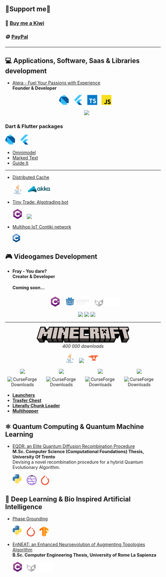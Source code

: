 ## 🗿Support me💚

### 🥝 [Buy me a Kiwi](https://buymeacoffee.com/tratteo)

### 🪙 [PayPal](https://www.paypal.me/tratteo)

---

## 💻 Applications, Software, Saas & Libraries development

-   [Atera - Fuel Your Passions with Experience](https://github.com/Ateraworld)  
    **Founder & Developer**

    <p align="center">
      <img src="res/dart.svg" width="32" style="margin-right: 10px;" />
      <img src="res/flutter.svg" width="32" style="margin-right: 10px;" />
      <img src="res/ts.svg" width="32" style="margin-right: 10px;" />
      <img src="res/js.svg" width="32" style="margin-right: 10px;" />
    </p>
    <p align="center">
       <img src="https://github.com/Ateraworld/.github/assets/31132987/6982dafb-1acc-41af-abfc-3ed4446a318d" width=350>
    </p>

### Dart & Flutter packages

  <p align="left">
    <img src="res/dart.svg" width="32" style="margin-right: 10px;" />  
    <img src="res/flutter.svg" width="32" style="margin-right: 10px;" />
  </p>
  
- [Omnimodel](https://github.com/tratteo/omnimodel)  
- [Marked Text](https://github.com/tratteo/marked_text)
- [Guide It](https://github.com/tratteo/guide_it)

---

-   [Distributed Cache](https://github.com/tratteo/DistributedCache)
    <p align="left">
      <img src="res/java.svg" width="32" style="margin-right: 10px;" />
      <img src="res/akka.svg" height="32" style="margin-right: 10px;" />
    </p>

-   [Tiny Trade: Algotrading bot](https://github.com/TinyTrade/TinyTrade)
    <p align="left">
      <img src="res/net.svg" width="32" style="margin-right: 10px;" />
      <img src="https://user-images.githubusercontent.com/31132987/193480740-c6eeed02-945f-460b-ad44-06562662078b.png" height="40" style="margin-right: 10px;" />
    </p>

-   [Multihop IoT Contiki network](https://github.com/tratteo/multihop_network)
    <p align="left">
      <img src="res/c++.svg" width="24" style="margin-right: 10px;" />
    </p>

## 🎮 Videogames Development

-   **Fray - You dare?**  
    **Creator & Developer**

    #### Coming soon...

    <p align="center">
      <img src="res/net.svg" width="32" style="margin-right: 10px;" />
      <img src="res/godot.svg" height="34" style="margin-right: 10px;" />
      <img src="res/unity.svg" height="30" style="margin-right: 10px;" />
    </p>
    <p align="center">
      <img src="https://user-images.githubusercontent.com/31132987/168451411-5e271c56-fdad-4b70-86b0-48819c443554.gif" width="150" />
      <img src="https://user-images.githubusercontent.com/31132987/168451406-9b5fa056-6766-4f73-ba1f-71886c7a08e7.gif" width="150" />
      <img src="https://user-images.githubusercontent.com/31132987/168451402-3b181129-5c27-4201-9d9d-be44305baf3f.gif" width="150" />
    </p>

---

<p align="center">
    <img src="res/minecraft.svg" width="300"/>
    <br><i>400 000 downloads</i></br>
</p>
  <p align="center">
    <img src="res/java.svg" width="32" style="margin-right: 10px;" />
    <img src="https://avatars.githubusercontent.com/u/21025855?s=200&v=4" height="32" style="margin-right: 10px;" />
    <img src="res/curseforge.svg" height="32" style="margin-right: 10px;" />
  </p>

<table>
    <style>
        table {
            table-layout: auto;
            width: 100% !important;
        }
        table * {
            border: none !important;
            vertical-align: top !important;
            background-color: transparent !important;       
          td  {
              text-align: center !important;              
          }
        }
        .avatar{
            border-radius: 50%;
            flex-shrink: 0 !important;       
        }
    </style>
  <tr>
    <td>
       <img src="https://user-images.githubusercontent.com/31132987/80125195-a13b6d80-8591-11ea-828f-1ac07a1ac498.png" height="150" />
       <img style="padding-top:8px;" alt="CurseForge Downloads" src="https://img.shields.io/curseforge/dt/378183?style=flat&logo=curseforge&logoSize=auto" /></td>
    <td>
   <td>
       <img src="https://user-images.githubusercontent.com/31132987/78308663-58bc0180-7549-11ea-9c09-3a1813e2a986.png" width="150" />
       <img style="padding-top:8px;" alt="CurseForge Downloads" src="https://img.shields.io/curseforge/dt/372835?style=flat&logo=curseforge&logoSize=auto" /></td>
    <td>
   <td>
       <img src="https://user-images.githubusercontent.com/31132987/103446388-43623800-4c7f-11eb-830c-4734d00f8468.png" height="150" />
       <img style="padding-top:8px;" alt="CurseForge Downloads" src="https://img.shields.io/curseforge/dt/432830?style=flat&logo=curseforge&logoSize=auto" /></td>
    <td>
   <td>
       <img src="https://github.com/trat-mods/Multihopper/assets/31132987/15f44132-9bd6-4afb-b9a8-c7cc5beb81f7" height="150" />
       <img style="padding-top:8px;" alt="CurseForge Downloads" src="https://img.shields.io/curseforge/dt/1027743?style=flat&logo=curseforge&logoSize=auto" /></td>
    <td>
  </tr>
</table>

-   **[Launchers](https://github.com/TrattMods/LaunchersMod)**
-   **[Trasfer Chest](https://github.com/TrattMods/TransferChest)**
-   **[Literally Chunk Loader](https://github.com/TrattMods/LiterallyChunkLoader)**
-   **[Multihopper](https://github.com/trat-mods/Multihopper)**

## ⚛️ Quantum Computing & Quantum Machine Learning

-   [EQDR: an Elite Quantum Diffusion Recombination Procedure](https://github.com/tratteo/eqdr)  
    **M.Sc. Computer Science (Computational Foundations) Thesis, University Of Trento**  
    Devising a novel recombination procedure for a hybrid Quantum Evolutionary Algorithm.

    <p align="left">
      <img src="res/py.svg" width="32" style="margin-right: 10px;" />
      <img src="res/qiskit.svg" height="32" style="margin-right: 10px;" />
      <img src="res/pytorch.svg" height="32" style="margin-right: 10px;" />
    </p>

## 🍃 Deep Learning & Bio Inspired Artificial Intelligence

-   [Phase Grounding](https://github.com/tratteo/phrase_grounding)
    <p align="left">
      <img src="res/py.svg" width="32" style="margin-right: 10px;" />
      <img src="res/pytorch.svg" height="32" style="margin-right: 10px;" />
      <img src="res/tf.svg" height="32" style="margin-right: 10px;" />
    </p>

-   [EnNEAT: an Enhanced Neuroevolution of Augmenting Topologies Algorithm](https://github.com/tratteo/EnNEAT)  
    **B.Sc. Computer Engineering Thesis, University of Rome La Sapienza**
    <p align="left">
      <img src="res/net.svg" width="32" style="margin-right: 10px;" />
      <img src="res/unity.svg" height="32" style="margin-right: 10px;" />
    </p>
